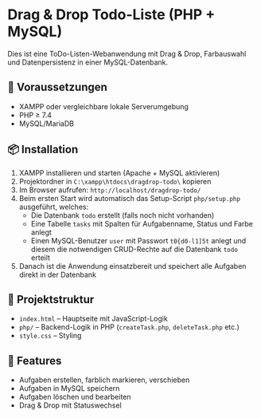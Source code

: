 # Drag & Drop Todo-Liste (PHP + MySQL)

Dies ist eine ToDo-Listen-Webanwendung mit Drag & Drop, Farbauswahl und Datenpersistenz in einer MySQL-Datenbank.

## 🔧 Voraussetzungen

- XAMPP oder vergleichbare lokale Serverumgebung
- PHP ≥ 7.4
- MySQL/MariaDB

## 📦 Installation

1. XAMPP installieren und starten (Apache + MySQL aktivieren)  
2. Projektordner in `C:\xampp\htdocs\dragdrop-todo\` kopieren  
3. Im Browser aufrufen: `http://localhost/dragdrop-todo/`  
4. Beim ersten Start wird automatisch das Setup-Script `php/setup.php` ausgeführt, welches:  
    - Die Datenbank `todo` erstellt (falls noch nicht vorhanden)  
    - Eine Tabelle `tasks` mit Spalten für Aufgabenname, Status und Farbe anlegt  
    - Einen MySQL-Benutzer `user` mit Passwort `t0{d0-l1]5t` anlegt und diesem die notwendigen CRUD-Rechte auf die Datenbank `todo` erteilt  
5. Danach ist die Anwendung einsatzbereit und speichert alle Aufgaben direkt in der Datenbank  

## 📁 Projektstruktur

- `index.html` – Hauptseite mit JavaScript-Logik
- `php/` – Backend-Logik in PHP (`createTask.php`, `deleteTask.php` etc.)
- `style.css` – Styling

## 🧠 Features

- Aufgaben erstellen, farblich markieren, verschieben
- Aufgaben in MySQL speichern
- Aufgaben löschen und bearbeiten
- Drag & Drop mit Statuswechsel
